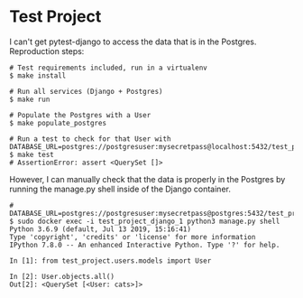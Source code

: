 # Test Project

I can't get pytest-django to access the data that is in the Postgres. Reproduction steps:

```shell
# Test requirements included, run in a virtualenv
$ make install

# Run all services (Django + Postgres)
$ make run

# Populate the Postgres with a User
$ make populate_postgres

# Run a test to check for that User with DATABASE_URL=postgres://postgresuser:mysecretpass@localhost:5432/test_project
$ make test
# AssertionError: assert <QuerySet []>
```

However, I can manually check that the data is properly in the Postgres by running the manage.py shell inside of the Django container.
```shell
# DATABASE_URL=postgres://postgresuser:mysecretpass@postgres:5432/test_project
$ sudo docker exec -i test_project_django_1 python3 manage.py shell
Python 3.6.9 (default, Jul 13 2019, 15:16:41) 
Type 'copyright', 'credits' or 'license' for more information
IPython 7.8.0 -- An enhanced Interactive Python. Type '?' for help.

In [1]: from test_project.users.models import User

In [2]: User.objects.all()
Out[2]: <QuerySet [<User: cats>]>
```
